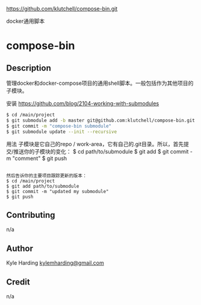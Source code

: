 https://github.com/klutchell/compose-bin.git

docker通用脚本


# compose-bin #

## Description ##

管理docker和docker-compose项目的通用shell脚本。一般包括作为其他项目的子模块。

安装
https://github.com/blog/2104-working-with-submodules
```bash
$ cd /main/project
$ git submodule add -b master git@github.com:klutchell/compose-bin.git bin
$ git commit -m "compose-bin submodule"
$ git submodule update --init --recursive
```

用法
子模块是它自己的repo / work-area，它有自己的.git目录。所以，首先提交/推送你的子模块的变化：
$ cd path/to/submodule
$ git add <stuff>
$ git commit -m "comment"
$ git push
```

然后告诉你的主要项目跟踪更新的版本：
$ cd /main/project
$ git add path/to/submodule
$ git commit -m "updated my submodule"
$ git push
```

## Contributing ##

n/a

## Author ##

Kyle Harding <kylemharding@gmail.com>

## Credit ##

n/a
